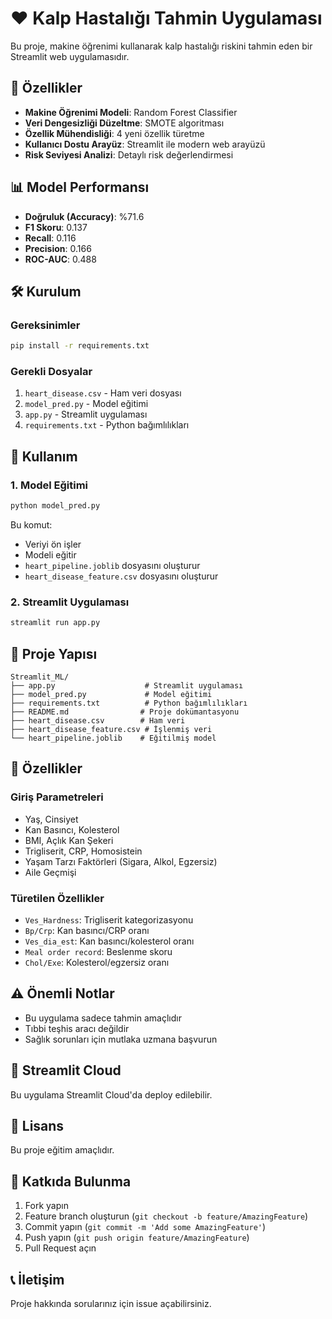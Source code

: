 # ❤️ Kalp Hastalığı Tahmin Uygulaması

Bu proje, makine öğrenimi kullanarak kalp hastalığı riskini tahmin eden bir Streamlit web uygulamasıdır.

## 🚀 Özellikler

- **Makine Öğrenimi Modeli**: Random Forest Classifier
- **Veri Dengesizliği Düzeltme**: SMOTE algoritması
- **Özellik Mühendisliği**: 4 yeni özellik türetme
- **Kullanıcı Dostu Arayüz**: Streamlit ile modern web arayüzü
- **Risk Seviyesi Analizi**: Detaylı risk değerlendirmesi

## 📊 Model Performansı

- **Doğruluk (Accuracy)**: %71.6
- **F1 Skoru**: 0.137
- **Recall**: 0.116
- **Precision**: 0.166
- **ROC-AUC**: 0.488

## 🛠️ Kurulum

### Gereksinimler

```bash
pip install -r requirements.txt
```

### Gerekli Dosyalar

1. `heart_disease.csv` - Ham veri dosyası
2. `model_pred.py` - Model eğitimi
3. `app.py` - Streamlit uygulaması
4. `requirements.txt` - Python bağımlılıkları

## 🔧 Kullanım

### 1. Model Eğitimi

```bash
python model_pred.py
```

Bu komut:
- Veriyi ön işler
- Modeli eğitir
- `heart_pipeline.joblib` dosyasını oluşturur
- `heart_disease_feature.csv` dosyasını oluşturur

### 2. Streamlit Uygulaması

```bash
streamlit run app.py
```

## 📁 Proje Yapısı

```
Streamlit_ML/
├── app.py                    # Streamlit uygulaması
├── model_pred.py             # Model eğitimi
├── requirements.txt          # Python bağımlılıkları
├── README.md                # Proje dokümantasyonu
├── heart_disease.csv        # Ham veri
├── heart_disease_feature.csv # İşlenmiş veri
└── heart_pipeline.joblib    # Eğitilmiş model
```

## 🎯 Özellikler

### Giriş Parametreleri
- Yaş, Cinsiyet
- Kan Basıncı, Kolesterol
- BMI, Açlık Kan Şekeri
- Trigliserit, CRP, Homosistein
- Yaşam Tarzı Faktörleri (Sigara, Alkol, Egzersiz)
- Aile Geçmişi

### Türetilen Özellikler
- `Ves_Hardness`: Trigliserit kategorizasyonu
- `Bp/Crp`: Kan basıncı/CRP oranı
- `Ves_dia_est`: Kan basıncı/kolesterol oranı
- `Meal order record`: Beslenme skoru
- `Chol/Exe`: Kolesterol/egzersiz oranı

## ⚠️ Önemli Notlar

- Bu uygulama sadece tahmin amaçlıdır
- Tıbbi teşhis aracı değildir
- Sağlık sorunları için mutlaka uzmana başvurun

## 🔗 Streamlit Cloud

Bu uygulama Streamlit Cloud'da deploy edilebilir.

## 📝 Lisans

Bu proje eğitim amaçlıdır.

## 🤝 Katkıda Bulunma

1. Fork yapın
2. Feature branch oluşturun (`git checkout -b feature/AmazingFeature`)
3. Commit yapın (`git commit -m 'Add some AmazingFeature'`)
4. Push yapın (`git push origin feature/AmazingFeature`)
5. Pull Request açın

## 📞 İletişim

Proje hakkında sorularınız için issue açabilirsiniz. 